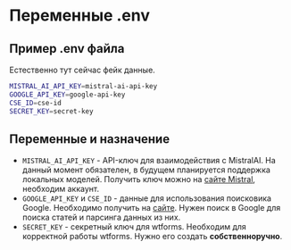 # Переменные .env


## Пример .env файла

Естественно тут сейчас фейк данные.

```bash
MISTRAL_AI_API_KEY=mistral-ai-api-key
GOOGLE_API_KEY=google-api-key
CSE_ID=cse-id
SECRET_KEY=secret-key
```

## Переменные и назначение

- `MISTRAL_AI_API_KEY` - API-ключ для взаимодействия с MistralAI. На данный момент обязателен, в будущем планируется поддержка локальных моделей. Получить ключ можно на [сайте Mistral](https://console.mistral.ai/api-keys), необходим аккаунт.
- `GOOGLE_API_KEY` и `CSE_ID` - данные для использования поисковика Google. Необходимо получить на [сайте](https://programmablesearchengine.google.com/controlpanel/all). Нужен поиск в Google для поиска статей и парсинга данных из них.
- `SECRET_KEY` - секретный ключ для wtforms. Необходим для корректной работы wtforms. Нужно его создать **собственноручно**.